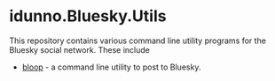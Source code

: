 # idunno.Bluesky.Utils

This repository contains various command line utility programs for the Bluesky social network. These include

* [bloop](bloop) - a command line utility to post to Bluesky.
